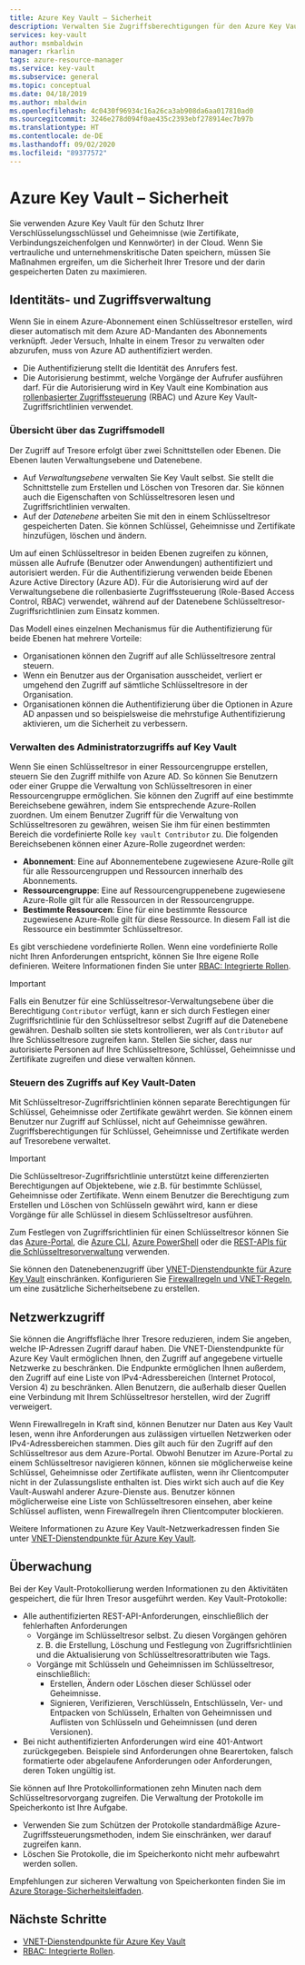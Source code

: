 ```yaml
---
title: Azure Key Vault – Sicherheit
description: Verwalten Sie Zugriffsberechtigungen für den Azure Key Vault, Schlüssel und Geheimnisse. In diesem Artikel wird das Authentifizierungs- und Autorisierungsmodell für Key Vault und das Schützen eines Schlüsseltresors behandelt.
services: key-vault
author: msmbaldwin
manager: rkarlin
tags: azure-resource-manager
ms.service: key-vault
ms.subservice: general
ms.topic: conceptual
ms.date: 04/18/2019
ms.author: mbaldwin
ms.openlocfilehash: 4c0430f96934c16a26ca3ab908da6aa017810ad0
ms.sourcegitcommit: 3246e278d094f0ae435c2393ebf278914ec7b97b
ms.translationtype: HT
ms.contentlocale: de-DE
ms.lasthandoff: 09/02/2020
ms.locfileid: "89377572"
---
```

# <a name="azure-key-vault-security"></a>Azure Key Vault – Sicherheit

Sie verwenden Azure Key Vault für den Schutz Ihrer Verschlüsselungsschlüssel und Geheimnisse (wie Zertifikate, Verbindungszeichenfolgen und Kennwörter) in der Cloud. Wenn Sie vertrauliche und unternehmenskritische Daten speichern, müssen Sie Maßnahmen ergreifen, um die Sicherheit Ihrer Tresore und der darin gespeicherten Daten zu maximieren.

## <a name="identity-and-access-management"></a>Identitäts- und Zugriffsverwaltung

Wenn Sie in einem Azure-Abonnement einen Schlüsseltresor erstellen, wird dieser automatisch mit dem Azure AD-Mandanten des Abonnements verknüpft. Jeder Versuch, Inhalte in einem Tresor zu verwalten oder abzurufen, muss von Azure AD authentifiziert werden.

- Die Authentifizierung stellt die Identität des Anrufers fest.
- Die Autorisierung bestimmt, welche Vorgänge der Aufrufer ausführen darf. Für die Autorisierung wird in Key Vault eine Kombination aus [rollenbasierter Zugriffssteuerung](../../role-based-access-control/overview.md) (RBAC) und Azure Key Vault-Zugriffsrichtlinien verwendet.

### <a name="access-model-overview"></a>Übersicht über das Zugriffsmodell

Der Zugriff auf Tresore erfolgt über zwei Schnittstellen oder Ebenen. Die Ebenen lauten Verwaltungsebene und Datenebene.

- Auf *Verwaltungsebene* verwalten Sie Key Vault selbst. Sie stellt die Schnittstelle zum Erstellen und Löschen von Tresoren dar. Sie können auch die Eigenschaften von Schlüsseltresoren lesen und Zugriffsrichtlinien verwalten.
- Auf der *Datenebene* arbeiten Sie mit den in einem Schlüsseltresor gespeicherten Daten. Sie können Schlüssel, Geheimnisse und Zertifikate hinzufügen, löschen und ändern.

Um auf einen Schlüsseltresor in beiden Ebenen zugreifen zu können, müssen alle Aufrufe (Benutzer oder Anwendungen) authentifiziert und autorisiert werden. Für die Authentifizierung verwenden beide Ebenen Azure Active Directory (Azure AD). Für die Autorisierung wird auf der Verwaltungsebene die rollenbasierte Zugriffssteuerung (Role-Based Access Control, RBAC) verwendet, während auf der Datenebene Schlüsseltresor-Zugriffsrichtlinien zum Einsatz kommen.

Das Modell eines einzelnen Mechanismus für die Authentifizierung für beide Ebenen hat mehrere Vorteile:

- Organisationen können den Zugriff auf alle Schlüsseltresore zentral steuern.
- Wenn ein Benutzer aus der Organisation ausscheidet, verliert er umgehend den Zugriff auf sämtliche Schlüsseltresore in der Organisation.
- Organisationen können die Authentifizierung über die Optionen in Azure AD anpassen und so beispielsweise die mehrstufige Authentifizierung aktivieren, um die Sicherheit zu verbessern.

### <a name="managing-administrative-access-to-key-vault"></a>Verwalten des Administratorzugriffs auf Key Vault

Wenn Sie einen Schlüsseltresor in einer Ressourcengruppe erstellen, steuern Sie den Zugriff mithilfe von Azure AD. So können Sie Benutzern oder einer Gruppe die Verwaltung von Schlüsseltresoren in einer Ressourcengruppe ermöglichen. Sie können den Zugriff auf eine bestimmte Bereichsebene gewähren, indem Sie entsprechende Azure-Rollen zuordnen. Um einem Benutzer Zugriff für die Verwaltung von Schlüsseltresoren zu gewähren, weisen Sie ihm für einen bestimmten Bereich die vordefinierte Rolle `key vault Contributor` zu. Die folgenden Bereichsebenen können einer Azure-Rolle zugeordnet werden:

- **Abonnement**: Eine auf Abonnementebene zugewiesene Azure-Rolle gilt für alle Ressourcengruppen und Ressourcen innerhalb des Abonnements.
- **Ressourcengruppe**: Eine auf Ressourcengruppenebene zugewiesene Azure-Rolle gilt für alle Ressourcen in der Ressourcengruppe.
- **Bestimmte Ressourcen**: Eine für eine bestimmte Ressource zugewiesene Azure-Rolle gilt für diese Ressource. In diesem Fall ist die Ressource ein bestimmter Schlüsseltresor.

Es gibt verschiedene vordefinierte Rollen. Wenn eine vordefinierte Rolle nicht Ihren Anforderungen entspricht, können Sie Ihre eigene Rolle definieren. Weitere Informationen finden Sie unter [RBAC: Integrierte Rollen](../../role-based-access-control/built-in-roles.md).

> [!IMPORTANT]
> Falls ein Benutzer für eine Schlüsseltresor-Verwaltungsebene über die Berechtigung `Contributor` verfügt, kann er sich durch Festlegen einer Zugriffsrichtlinie für den Schlüsseltresor selbst Zugriff auf die Datenebene gewähren. Deshalb sollten sie stets kontrollieren, wer als `Contributor` auf Ihre Schlüsseltresore zugreifen kann. Stellen Sie sicher, dass nur autorisierte Personen auf Ihre Schlüsseltresore, Schlüssel, Geheimnisse und Zertifikate zugreifen und diese verwalten können.

<a id="data-plane-access-control"></a>
### <a name="controlling-access-to-key-vault-data"></a>Steuern des Zugriffs auf Key Vault-Daten

Mit Schlüsseltresor-Zugriffsrichtlinien können separate Berechtigungen für Schlüssel, Geheimnisse oder Zertifikate gewährt werden. Sie können einem Benutzer nur Zugriff auf Schlüssel, nicht auf Geheimnisse gewähren. Zugriffsberechtigungen für Schlüssel, Geheimnisse und Zertifikate werden auf Tresorebene verwaltet.

> [!IMPORTANT]
> Die Schlüsseltresor-Zugriffsrichtlinie unterstützt keine differenzierten Berechtigungen auf Objektebene, wie z.B. für bestimmte Schlüssel, Geheimnisse oder Zertifikate. Wenn einem Benutzer die Berechtigung zum Erstellen und Löschen von Schlüsseln gewährt wird, kann er diese Vorgänge für alle Schlüssel in diesem Schlüsseltresor ausführen.

Zum Festlegen von Zugriffsrichtlinien für einen Schlüsseltresor können Sie das [Azure-Portal](assign-access-policy-portal.md), die [Azure CLI](assign-access-policy-cli.md), [Azure PowerShell](assign-access-policy-powershell.md) oder die [REST-APIs für die Schlüsseltresorverwaltung](/rest/api/keyvault/) verwenden.

Sie können den Datenebenenzugriff über [VNET-Dienstendpunkte für Azure Key Vault](overview-vnet-service-endpoints.md) einschränken. Konfigurieren Sie [Firewallregeln und VNET-Regeln](network-security.md), um eine zusätzliche Sicherheitsebene zu erstellen.

## <a name="network-access"></a>Netzwerkzugriff

Sie können die Angriffsfläche Ihrer Tresore reduzieren, indem Sie angeben, welche IP-Adressen Zugriff darauf haben. Die VNET-Dienstendpunkte für Azure Key Vault ermöglichen Ihnen, den Zugriff auf angegebene virtuelle Netzwerke zu beschränken. Die Endpunkte ermöglichen Ihnen außerdem, den Zugriff auf eine Liste von IPv4-Adressbereichen (Internet Protocol, Version 4) zu beschränken. Allen Benutzern, die außerhalb dieser Quellen eine Verbindung mit Ihrem Schlüsseltresor herstellen, wird der Zugriff verweigert.

Wenn Firewallregeln in Kraft sind, können Benutzer nur Daten aus Key Vault lesen, wenn ihre Anforderungen aus zulässigen virtuellen Netzwerken oder IPv4-Adressbereichen stammen. Dies gilt auch für den Zugriff auf den Schlüsseltresor aus dem Azure-Portal. Obwohl Benutzer im Azure-Portal zu einem Schlüsseltresor navigieren können, können sie möglicherweise keine Schlüssel, Geheimnisse oder Zertifikate auflisten, wenn ihr Clientcomputer nicht in der Zulassungsliste enthalten ist. Dies wirkt sich auch auf die Key Vault-Auswahl anderer Azure-Dienste aus. Benutzer können möglicherweise eine Liste von Schlüsseltresoren einsehen, aber keine Schlüssel auflisten, wenn Firewallregeln ihren Clientcomputer blockieren.

Weitere Informationen zu Azure Key Vault-Netzwerkadressen finden Sie unter [VNET-Dienstendpunkte für Azure Key Vault](overview-vnet-service-endpoints.md).

## <a name="monitoring"></a>Überwachung

Bei der Key Vault-Protokollierung werden Informationen zu den Aktivitäten gespeichert, die für Ihren Tresor ausgeführt werden. Key Vault-Protokolle:

- Alle authentifizierten REST-API-Anforderungen, einschließlich der fehlerhaften Anforderungen
  - Vorgänge im Schlüsseltresor selbst. Zu diesen Vorgängen gehören z. B. die Erstellung, Löschung und Festlegung von Zugriffsrichtlinien und die Aktualisierung von Schlüsseltresorattributen wie Tags.
  - Vorgänge mit Schlüsseln und Geheimnissen im Schlüsseltresor, einschließlich:
    - Erstellen, Ändern oder Löschen dieser Schlüssel oder Geheimnisse.
    - Signieren, Verifizieren, Verschlüsseln, Entschlüsseln, Ver- und Entpacken von Schlüsseln, Erhalten von Geheimnissen und Auflisten von Schlüsseln und Geheimnissen (und deren Versionen).
- Bei nicht authentifizierten Anforderungen wird eine 401-Antwort zurückgegeben. Beispiele sind Anforderungen ohne Bearertoken, falsch formatierte oder abgelaufene Anforderungen oder Anforderungen, deren Token ungültig ist.

Sie können auf Ihre Protokollinformationen zehn Minuten nach dem Schlüsseltresorvorgang zugreifen. Die Verwaltung der Protokolle im Speicherkonto ist Ihre Aufgabe.

- Verwenden Sie zum Schützen der Protokolle standardmäßige Azure-Zugriffssteuerungsmethoden, indem Sie einschränken, wer darauf zugreifen kann.
- Löschen Sie Protokolle, die im Speicherkonto nicht mehr aufbewahrt werden sollen.

Empfehlungen zur sicheren Verwaltung von Speicherkonten finden Sie im [Azure Storage-Sicherheitsleitfaden](../../storage/blobs/security-recommendations.md).

## <a name="next-steps"></a>Nächste Schritte

- [VNET-Dienstendpunkte für Azure Key Vault](overview-vnet-service-endpoints.md)
- [RBAC: Integrierte Rollen](../../role-based-access-control/built-in-roles.md).

